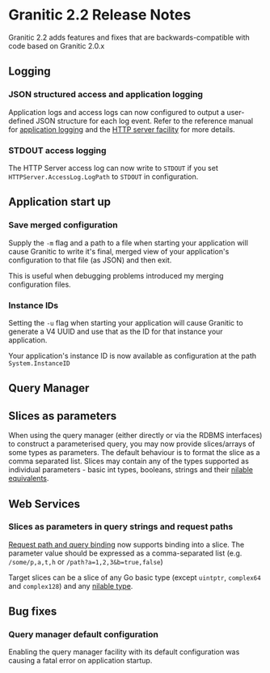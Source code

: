 # Granitic 2.2 Release Notes

Granitic 2.2 adds features and fixes that are backwards-compatible with code based on Granitic 2.0.x 

## Logging

### JSON structured access and application logging

Application logs and access logs can now configured to output a user-defined JSON structure for each log event. 
Refer to the reference manual for [application logging](https://granitic.io/ref/logging-format-output) 
and the [HTTP server facility](https://granitic.io/ref/http-server) for more details. 

### STDOUT access logging

The HTTP Server access log can now write to `STDOUT` if you set `HTTPServer.AccessLog.LogPath` to `STDOUT` in configuration.

## Application start up

### Save merged configuration

Supply the `-m` flag and a path to a file when starting your application will cause Granitic to write it's final, merged
view of your application's configuration to that file (as JSON) and then exit.

This is useful when debugging problems introduced my merging configuration files.

### Instance IDs

Setting the `-u` flag when starting your application will cause Granitic to generate a V4 UUID and use that as the ID
for that instance your application.

Your application's instance ID is now available as configuration at the path `System.InstanceID`

## Query Manager

## Slices as parameters

When using the query manager (either directly or via the RDBMS interfaces) to construct a parameterised query, you
may now provide slices/arrays of some types as parameters. The default behaviour is to format the slice as a comma separated
list. Slices may contain any of the types supported as individual parameters - basic int types, booleans, strings and their
[nilable equivalents](https://granitic.io/ref/nilable-types).

## Web Services

### Slices as parameters in query strings and request paths

[Request path and query binding](https://granitic.io/ref/capture-web-service-data) now supports binding into a slice. 
The parameter value should be expressed as a comma-separated list (e.g. `/some/p,a,t,h` or `/path?a=1,2,3&b=true,false`)

Target slices can be a slice of any Go basic type (except `uintptr`, `complex64` and `complex128`) and any 
[nilable type](https://granitic.io/ref/nilable-types).

## Bug fixes

### Query manager default configuration

Enabling the query manager facility with its default configuration was causing a fatal error on application startup.
